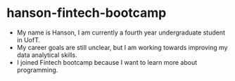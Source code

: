 # hanson-fintech-bootcamp

- My name is Hanson, I am currently a fourth year undergraduate student in UofT.
- My career goals are still unclear, but I am working towards improving my data analytical skills.
- I joined Fintech bootcamp because I want to learn more about programming.